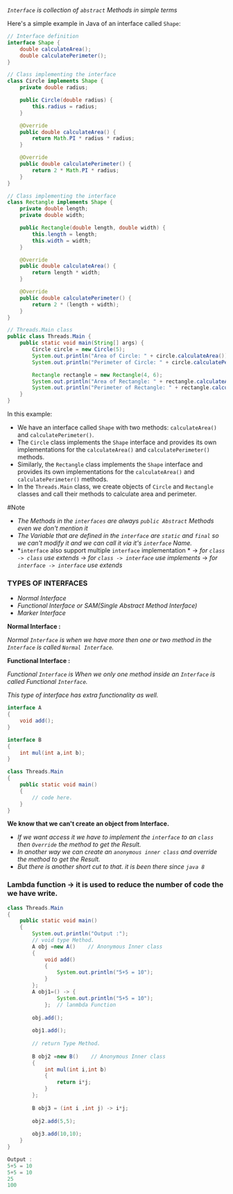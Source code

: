 
*`Interface` is collection of `abstract` Methods in simple terms*

Here's a simple example in Java of an interface called `Shape`:

```java
// Interface definition
interface Shape {
    double calculateArea();
    double calculatePerimeter();
}

// Class implementing the interface
class Circle implements Shape {
    private double radius;

    public Circle(double radius) {
        this.radius = radius;
    }

    @Override
    public double calculateArea() {
        return Math.PI * radius * radius;
    }

    @Override
    public double calculatePerimeter() {
        return 2 * Math.PI * radius;
    }
}

// Class implementing the interface
class Rectangle implements Shape {
    private double length;
    private double width;

    public Rectangle(double length, double width) {
        this.length = length;
        this.width = width;
    }

    @Override
    public double calculateArea() {
        return length * width;
    }

    @Override
    public double calculatePerimeter() {
        return 2 * (length + width);
    }
}

// Threads.Main class
public class Threads.Main {
    public static void main(String[] args) {
        Circle circle = new Circle(5);
        System.out.println("Area of Circle: " + circle.calculateArea());
        System.out.println("Perimeter of Circle: " + circle.calculatePerimeter());

        Rectangle rectangle = new Rectangle(4, 6);
        System.out.println("Area of Rectangle: " + rectangle.calculateArea());
        System.out.println("Perimeter of Rectangle: " + rectangle.calculatePerimeter());
    }
}
```


In this example:

- We have an interface called `Shape` with two methods: `calculateArea()` and `calculatePerimeter()`.
- The `Circle` class implements the `Shape` interface and provides its own implementations for the `calculateArea()` and `calculatePerimeter()` methods.
- Similarly, the `Rectangle` class implements the `Shape` interface and provides its own implementations for the `calculateArea()` and `calculatePerimeter()` methods.
- In the `Threads.Main` class, we create objects of `Circle` and `Rectangle` classes and call their methods to calculate area and perimeter.

#Note 

- *The Methods in the `interfaces` are always `public Abstract` Methods even we don't mention it*
- *The Variable that are defined in the `interface` are `static` and `final` so we can't modify it and we can call it via it's `interface` Name.*
- *`interface` also support multiple `interface` implementation *
	-> *for `class -> class` use extends*
	-> *for `class -> interface` use implements*
	-> *for `interface -> interface` use extends*

### TYPES OF INTERFACES

- *Normal Interface*
- *Functional Interface or SAM(Single Abstract Method Interface)*
- *Marker Interface*

**Normal Interface :**

*Normal `Interface` is when we have more then one or two method in the `Interface` is called `Normal Interface`.*

**Functional Interface :**

*Functional `Interface` is When we only one method inside an `Interface` is called Functional `Interface`.*

*This type of interface has extra functionality as well.*

```java
interface A
{
	void add();
}

interface B
{
	int mul(int a,int b);
}

class Threads.Main
{
	public static void main()
	{
		// code here.
	}
}
```

**We know that we can't create an object from Interface.**
- *If we want access it we have to implement the `interface` to an `class` then `Override` the method to get the Result.*
- *In another way we can create an `anonymous inner class` and override the method to get the Result.*
- *But there is another short cut to that. it is been there since `java 8`*

### Lambda function -> it is used to reduce the number of code the we have write.

```java
class Threads.Main
{
	public static void main()
	{
		System.out.println("Output :");
		// void type Method.
		A obj =new A()    // Anonymous Inner class
		{
			void add()
			{
				System.out.println("5+5 = 10");
			}
		};
		A obj1=() -> {
				System.out.println("5+5 = 10");
			};  // lanmbda Function
		
		obj.add();
		
		obj1.add();
		
		// return Type Method.
		
		B obj2 =new B()    // Anonymous Inner class
		{
			int mul(int i,int b)
			{
				return i*j;
			}
		};
		
		B obj3 = (int i ,int j) -> i*j;
		
		obj2.add(5,5);
		
		obj3.add(10,10);
	}
}
```

```java
Output : 
5+5 = 10
5+5 = 10
25
100
```

